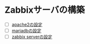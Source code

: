 # Zabbixサーバの構築
- [ ] [apache2の設定](apache2)
- [ ] [mariadbの設定](mariadb)
- [ ] [zabbix serverの設定](zabbix-server)
